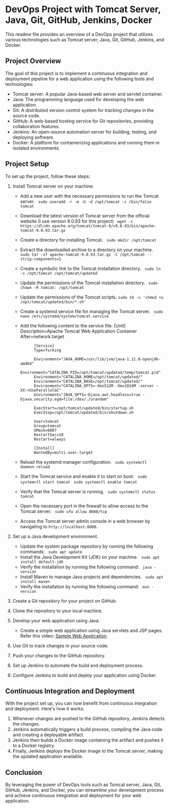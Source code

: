 # DevOps Project with Tomcat Server, Java, Git, GitHub, Jenkins, Docker

This readme file provides an overview of a DevOps project that utilizes various technologies such as Tomcat server, Java, Git, GitHub, Jenkins, and Docker.

## Project Overview

The goal of this project is to implement a continuous integration and deployment pipeline for a web application using the following tools and technologies:

- Tomcat server: A popular Java-based web server and servlet container.
- Java: The programming language used for developing the web application.
- Git: A distributed version control system for tracking changes in the source code.
- GitHub: A web-based hosting service for Git repositories, providing collaboration features.
- Jenkins: An open-source automation server for building, testing, and deploying software.
- Docker: A platform for containerizing applications and running them in isolated environments.

## Project Setup

To set up the project, follow these steps:

1. Install Tomcat server on your machine.
    - Add a new user with the necessary permissions to run the Tomcat server.
        ``` sudo useradd -r -m -U -d /opt/tomcat -s /bin/false tomcat```
    - Download the latest version of Tomcat server from the official website.(I use version 9.0.93 for this project)
        ``` wget -c https://dlcdn.apache.org/tomcat/tomcat-9/v9.0.93/bin/apache-tomcat-9.0.93.tar.gz```
    - Create a directory for installing Tomcat.
        ``` sudo mkdir /opt/tomcat```
    - Extract the downloaded archive to a directory on your machine.
        ``` sudo tar -xf apache-tomcat-9.0.93.tar.gz -C /opt/tomcat --strip-components=1```
    - Create a symbolic link to the Tomcat installation directory.
        ``` sudo ln -s /opt/tomcat /opt/tomcat/updated```
    - Update the permissions of the Tomcat installation directory.
        ``` sudo chown -R tomcat: /opt/tomcat```
    - Update the permissions of the Tomcat scripts.
        ```sudo sh -c 'chmod +x /opt/tomcat/updated/bin/*.sh'```
    - Create a systemd service file for managing the Tomcat server.
        ``` sudo nano /etc/systemd/system/tomcat.service```
    - Add the following content to the service file:
                [Unit]
                Description=Apache Tomcat Web Application Container
                After=network.target

                [Service]
                Type=forking

                Environment="JAVA_HOME=/usr/lib/jvm/java-1.11.0-openjdk-amd64"
                Environment="CATALINA_PID=/opt/tomcat/updated/temp/tomcat.pid"
                Environment="CATALINA_HOME=/opt/tomcat/updated/"
                Environment="CATALINA_BASE=/opt/tomcat/updated/"
                Environment="CATALINA_OPTS=-Xms512M -Xmx1024M -server -XX:+UseParallelGC"
                Environment="JAVA_OPTS=-Djava.awt.headless=true -Djava.security.egd=file:/dev/./urandom"

                ExecStart=/opt/tomcat/updated/bin/startup.sh
                ExecStop=/opt/tomcat/updated/bin/shutdown.sh

                User=tomcat
                Group=tomcat
                UMask=0007
                RestartSec=10
                Restart=always

                [Install]
                WantedBy=multi-user.target
    - Reload the systemd manager configuration.
        ``` sudo systemctl daemon-reload```
    - Start the Tomcat service and enable it to start on boot.
        ``` sudo systemctl start tomcat```
        ``` sudo systemctl enable tomcat```
    - Verify that the Tomcat server is running.
        ``` sudo systemctl status tomcat```
    - Open the necessary port in the firewall to allow access to the Tomcat server.
        ``` sudo ufw allow 8080/tcp```
    - Access the Tomcat server admin console in a web browser by navigating to `http://localhost:8080`.

2. Set up a Java development environment.
    - Update the system package repository by running the following commands:
        ``` sudo apt update```
    - Install the Java Development Kit (JDK) on your machine.
        ``` sudo apt install default-jdk```
    - Verify the installation by running the following command:
        ``` java -version```
    - Install Maven to manage Java projects and dependencies.
        ``` sudo apt install maven```
    - Verify the installation by running the following command:
        ``` mvn -version```

3. Create a Git repository for your project on GitHub.
4. Clone the repository to your local machine.
5. Develop your web application using Java.
    - Create a simple web application using Java servlets and JSP pages.
        Refer this video: [Sample Web Application](https://youtu.be/74I687FsITo?si=sxuquWMPtTODeViF).
6. Use Git to track changes in your source code.
7. Push your changes to the GitHub repository.
8. Set up Jenkins to automate the build and deployment process.
9. Configure Jenkins to build and deploy your application using Docker.

## Continuous Integration and Deployment

With the project set up, you can now benefit from continuous integration and deployment. Here's how it works:

1. Whenever changes are pushed to the GitHub repository, Jenkins detects the changes.
2. Jenkins automatically triggers a build process, compiling the Java code and creating a deployable artifact.
3. Jenkins then builds a Docker image containing the artifact and pushes it to a Docker registry.
4. Finally, Jenkins deploys the Docker image to the Tomcat server, making the updated application available.

## Conclusion

By leveraging the power of DevOps tools such as Tomcat server, Java, Git, GitHub, Jenkins, and Docker, you can streamline your development process and achieve continuous integration and deployment for your web application.
